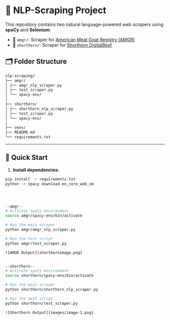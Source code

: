 # 🧠 NLP-Scraping Project

This repository contains two natural language-powered web scrapers using **spaCy** and **Selenium**:

- 🐐 `amgr/`: Scraper for [American Meat Goat Registry (AMGR)](https://www.amgr.org/frm_directorySearch.cfm)
- 🐂 `shorthorn/`: Scraper for [Shorthorn DigitalBeef](https://shorthorn.digitalbeef.com/)


## 🗂 Folder Structure
```bash
nlp-scraping/
├── amgr/
│ ├── amgr_nlp_scraper.py
│ ├── test_scraper.py
│ └── spacy-env/
│
├── shorthorn/
│ ├── shorthorn_nlp_scraper.py
│ ├── test_scraper.py
│ └── spacy-env/
│
├── venv/
├── README.md
└── requirements.txt
````
---

## 🚀 Quick Start

1. **Install dependencies:**

```bash
pip install -r requirements.txt
python -m spacy download en_core_web_sm




--amgr--
# Activate spaCy environment
source amgr/spacy-env/bin/activate

# Run the main scraper
python amgr/amgr_nlp_scraper.py

# Run the test script
python amgr/test_scraper.py

![AMGR Output](shorthornimage.png)


--shorthorn--
# Activate spaCy environment
source shorthorn/spacy-env/bin/activate

# Run the main scraper
python shorthorn/shorthorn_nlp_scraper.py

# Run the test script
python shorthorn/test_scraper.py

![Shorthorn Output](images/image-1.png)
